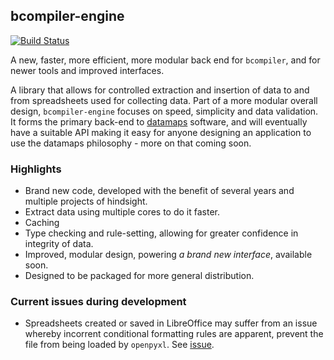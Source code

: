 ## bcompiler-engine

[![Build Status](https://travis-ci.com/hammerheadlemon/bcompiler-engine.svg?branch=master)](https://travis-ci.com/hammerheadlemon/bcompiler-engine)

A new, faster, more efficient, more modular back end for `bcompiler`, and for
newer tools and improved interfaces.

A library that allows for controlled extraction and insertion of data to and
from spreadsheets used for collecting data. Part of a more modular overall
design, `bcompiler-engine` focuses on speed, simplicity and data validation. It
forms the primary back-end to
[datamaps](https://datamaps.twentyfoursoftware.com) software, and will
eventually have a suitable API making it easy for anyone designing an
application to use the datamaps philosophy - more on that coming soon.

### Highlights

* Brand new code, developed with the benefit of several years and multiple projects
    of hindsight.
* Extract data using multiple cores to do it faster.
* Caching
* Type checking and rule-setting, allowing for greater confidence in integrity of data.
* Improved, modular design, powering *a brand new interface*, available soon.
* Designed to be packaged for more general distribution.

### Current issues during development

* Spreadsheets created or saved in LibreOffice may suffer from an issue whereby
    incorrent conditional formatting rules are apparent, prevent the file from
    being loaded by `openpyxl`. See
    [issue](https://github.com/hammerheadlemon/bcompiler-engine/issues/3).
